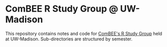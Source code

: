 # ComBEE R Study Group @ UW-Madison

This repository contains notes and code for [ComBEE's R Study Group](https://sites.google.com/a/wisc.edu/combee/r-study-group) held at UW-Madison. Sub-directories are structured by semester. 